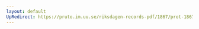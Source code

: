 ```yaml
---
layout: default
UpRedirect: https://pruto.im.uu.se/riksdagen-records-pdf/1867/prot-1867--ak--512/prot-1867--ak--512_012.pdf
---
```

